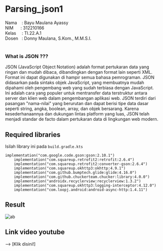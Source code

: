 # Parsing_json1

Nama &nbsp; &nbsp;: Bayu Maulana Ayassy<br>
NIM&nbsp; &nbsp; &nbsp; : 312210166<br>
Kelas&ensp; &nbsp; : TI.22.A.1<br>
Dosen &nbsp; : Donny Maulana, S.Kom., M.M.S.I.<br><br>

### What is JSON ???
JSON (JavaScript Object Notation) adalah format pertukaran data yang ringan dan mudah dibaca, dibandingkan dengan format lain seperti XML. Format ini dapat digunakan di hampir semua bahasa pemrograman. JSON didasarkan pada sintaks objek JavaScript, yang membuatnya mudah dipahami oleh pengembang web yang sudah terbiasa dengan JavaScript. Ini adalah cara yang populer untuk mentransfer data terstruktur antara server dan klien web dalam pengembangan aplikasi web. JSON terdiri dari pasangan "nama-nilai" yang berurutan dan dapat berisi tipe data dasar seperti string, angka, boolean, array, dan objek bersarang. Karena kesederhanaannya dan dukungan lintas platform yang luas, JSON telah menjadi standar de facto dalam pertukaran data di lingkungan web modern.


## Required libraries
Isilah library ini pada `build.gradle.kts`
```
implementation("com.google.code.gson:gson:2.10.1")
    implementation("com.squareup.retrofit2:retrofit:2.6.4")
    implementation("com.squareup.retrofit2:converter-gson:2.6.4")
    implementation("com.squareup.okhttp3:okhttp:4.9.1")
    implementation("com.github.bumptech.glide:glide:4.16.0")
    implementation("com.github.chuckerteam.chucker:library:4.0.0")
    implementation("androidx.recyclerview:recyclerview:1.3.2")
    implementation("com.squareup.okhttp3:logging-interceptor:4.12.0")
    implementation("com.loopj.android:android-async-http:1.4.11")
```

## Result

![ab](https://github.com/Bayuayassy/Parsing_json1/assets/115678251/7584d58e-9e07-451a-b42c-4c52aec80eeb)


## Link video youtube
--> [Klik disini!]
